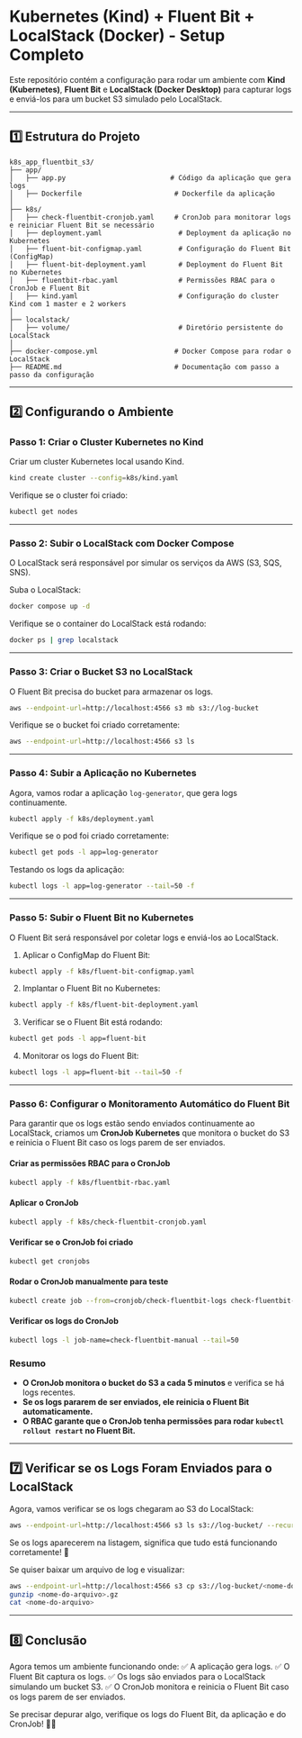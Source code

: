 # **Kubernetes (Kind) + Fluent Bit + LocalStack (Docker) - Setup Completo**

Este repositório contém a configuração para rodar um ambiente com **Kind (Kubernetes)**, **Fluent Bit** e **LocalStack (Docker Desktop)** para capturar logs e enviá-los para um bucket S3 simulado pelo LocalStack.

---

## **1️⃣ Estrutura do Projeto**

```plaintext
k8s_app_fluentbit_s3/
├── app/
│   ├── app.py                          # Código da aplicação que gera logs
│   ├── Dockerfile                       # Dockerfile da aplicação
│
├── k8s/
│   ├── check-fluentbit-cronjob.yaml     # CronJob para monitorar logs e reiniciar Fluent Bit se necessário
│   ├── deployment.yaml                   # Deployment da aplicação no Kubernetes
│   ├── fluent-bit-configmap.yaml         # Configuração do Fluent Bit (ConfigMap)
│   ├── fluent-bit-deployment.yaml        # Deployment do Fluent Bit no Kubernetes
│   ├── fluentbit-rbac.yaml               # Permissões RBAC para o CronJob e Fluent Bit
│   ├── kind.yaml                         # Configuração do cluster Kind com 1 master e 2 workers
│
├── localstack/
│   ├── volume/                           # Diretório persistente do LocalStack
│
├── docker-compose.yml                   # Docker Compose para rodar o LocalStack
├── README.md                            # Documentação com passo a passo da configuração
```

---

## **2️⃣ Configurando o Ambiente**

### **Passo 1: Criar o Cluster Kubernetes no Kind**
Criar um cluster Kubernetes local usando Kind.

```sh
kind create cluster --config=k8s/kind.yaml
```

Verifique se o cluster foi criado:
```sh
kubectl get nodes
```

---

### **Passo 2: Subir o LocalStack com Docker Compose**
O LocalStack será responsável por simular os serviços da AWS (S3, SQS, SNS).

Suba o LocalStack:

```sh
docker compose up -d
```

Verifique se o container do LocalStack está rodando:

```sh
docker ps | grep localstack
```

---

### **Passo 3: Criar o Bucket S3 no LocalStack**
O Fluent Bit precisa do bucket para armazenar os logs.

```sh
aws --endpoint-url=http://localhost:4566 s3 mb s3://log-bucket
```

Verifique se o bucket foi criado corretamente:
```sh
aws --endpoint-url=http://localhost:4566 s3 ls
```

---

### **Passo 4: Subir a Aplicação no Kubernetes**
Agora, vamos rodar a aplicação `log-generator`, que gera logs continuamente.

```sh
kubectl apply -f k8s/deployment.yaml
```

Verifique se o pod foi criado corretamente:

```sh
kubectl get pods -l app=log-generator
```

Testando os logs da aplicação:

```sh
kubectl logs -l app=log-generator --tail=50 -f
```

---

### **Passo 5: Subir o Fluent Bit no Kubernetes**
O Fluent Bit será responsável por coletar logs e enviá-los ao LocalStack.

1. Aplicar o ConfigMap do Fluent Bit:

```sh
kubectl apply -f k8s/fluent-bit-configmap.yaml
```

2. Implantar o Fluent Bit no Kubernetes:

```sh
kubectl apply -f k8s/fluent-bit-deployment.yaml
```

3. Verificar se o Fluent Bit está rodando:

```sh
kubectl get pods -l app=fluent-bit
```

4. Monitorar os logs do Fluent Bit:

```sh
kubectl logs -l app=fluent-bit --tail=50 -f
```

---

### **Passo 6: Configurar o Monitoramento Automático do Fluent Bit**
Para garantir que os logs estão sendo enviados continuamente ao LocalStack, criamos um **CronJob Kubernetes** que monitora o bucket do S3 e reinicia o Fluent Bit caso os logs parem de ser enviados.

#### **Criar as permissões RBAC para o CronJob**
```sh
kubectl apply -f k8s/fluentbit-rbac.yaml
```

#### **Aplicar o CronJob**
```sh
kubectl apply -f k8s/check-fluentbit-cronjob.yaml
```

#### **Verificar se o CronJob foi criado**
```sh
kubectl get cronjobs
```

#### **Rodar o CronJob manualmente para teste**
```sh
kubectl create job --from=cronjob/check-fluentbit-logs check-fluentbit-manual
```

#### **Verificar os logs do CronJob**
```sh
kubectl logs -l job-name=check-fluentbit-manual --tail=50
```

### **Resumo**
- **O CronJob monitora o bucket do S3 a cada 5 minutos** e verifica se há logs recentes.
- **Se os logs pararem de ser enviados, ele reinicia o Fluent Bit automaticamente.**
- **O RBAC garante que o CronJob tenha permissões para rodar `kubectl rollout restart` no Fluent Bit.**

---

## **7️⃣ Verificar se os Logs Foram Enviados para o LocalStack**
Agora, vamos verificar se os logs chegaram ao S3 do LocalStack:

```sh
aws --endpoint-url=http://localhost:4566 s3 ls s3://log-bucket/ --recursive
```

Se os logs aparecerem na listagem, significa que tudo está funcionando corretamente! 🎉

Se quiser baixar um arquivo de log e visualizar:

```sh
aws --endpoint-url=http://localhost:4566 s3 cp s3://log-bucket/<nome-do-arquivo>.gz .
gunzip <nome-do-arquivo>.gz
cat <nome-do-arquivo>
```

---

## **8️⃣ Conclusão**
Agora temos um ambiente funcionando onde:
✅ A aplicação gera logs.
✅ O Fluent Bit captura os logs.
✅ Os logs são enviados para o LocalStack simulando um bucket S3.
✅ O CronJob monitora e reinicia o Fluent Bit caso os logs parem de ser enviados.

Se precisar depurar algo, verifique os logs do Fluent Bit, da aplicação e do CronJob! 🚀🔥

